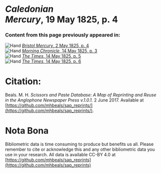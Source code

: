 # *Caledonian Mercury*, 19 May 1825, p. 4  
  
### Content from this page previously appeared in:  
![Hand](http://scissorsandpaste.net/wp-content/uploads/2017/06/smallhandpointer.png) [*Bristol Mercury*, 2 May 1825, p. 4](https://mhbeals.github.io/sap_html/Bristol-Mercury/Bristol-Mercury-2-May-1825-p-4)  
![Hand](http://scissorsandpaste.net/wp-content/uploads/2017/06/smallhandpointer.png) [*Morning Chronicle*, 14 May 1825, p. 3](https://mhbeals.github.io/sap_html/Morning-Chronicle/Morning-Chronicle-14-May-1825-p-3)  
![Hand](http://scissorsandpaste.net/wp-content/uploads/2017/06/smallhandpointer.png) [*The Times*, 14 May 1825, p. 5](https://mhbeals.github.io/sap_html/The-Times/The-Times-14-May-1825-p-5)  
![Hand](http://scissorsandpaste.net/wp-content/uploads/2017/06/smallhandpointer.png) [*The Times*, 14 May 1825, p. 6](https://mhbeals.github.io/sap_html/The-Times/The-Times-14-May-1825-p-6)  


# Citation: 

Beals. M. H. *Scissors and Paste Database: A Map of Reprinting and Reuse in the Anglophone Newspaper Press v.1.0.1.* 2 June 2017. Available at [https://github.com/mhbeals/sap_reprints/](https://github.com/mhbeals/sap_reprints/). 

# Nota Bona

Bibliometric data is time consuming to produce but benefits us all. Please remember to cite or acknowledge this and any other bibliometric data you use in your research. All data is available CC-BY 4.0 at [https://github.com/mhbeals/sap_reprints](https://github.com/mhbeals/sap_reprints)